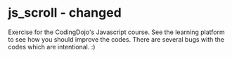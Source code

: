 js_scroll - changed
=========

Exercise for the CodingDojo's Javascript course.  See the learning platform to see how you should improve the codes.  There are several bugs with the codes which are intentional. :)
